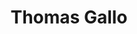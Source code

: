 ---
title: "Thomas Gallo"
presenter_id: thomas_gallo
layout: member_all_presentations
permalink: /member_full_publications/:presenter_id/
---